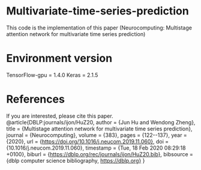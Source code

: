 # Multivariate-time-series-prediction
This code is the implementation of this paper (Neurocomputing: Multistage attention network for multivariate time series prediction)

# Environment version
TensorFlow-gpu = 1.4.0
Keras = 2.1.5
# References
If you are interested, please cite this paper.
@article{DBLP:journals/ijon/HuZ20,
  author    = {Jun Hu and
               Wendong Zheng},
  title     = {Multistage attention network for multivariate time series prediction},
  journal   = {Neurocomputing},
  volume    = {383},
  pages     = {122--137},
  year      = {2020},
  url       = {https://doi.org/10.1016/j.neucom.2019.11.060},
  doi       = {10.1016/j.neucom.2019.11.060},
  timestamp = {Tue, 18 Feb 2020 08:29:18 +0100},
  biburl    = {https://dblp.org/rec/journals/ijon/HuZ20.bib},
  bibsource = {dblp computer science bibliography, https://dblp.org}
}
